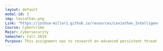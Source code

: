 ```yaml
---
layout: default
modal-id: 5
img: leviathan.png
Link: "https://joshua-miller1.github.io/resources/Leviathan_Intelligence_Report.pdf"
Course: Cybercrime
Major: Cybersecurity
Semester: Fall 2019
Purpose: This assignment was to research an advanced persistent threat (APT) group and write a report on the findings. The research for this paper found that this APT group is allegedly a state sponsored group for China. The interests of this group have been closely aligned with the interests of China's One Belt, One Road Initiative. Research was then compiled into a paper and presented in the form of a slideshow. 
---
```

